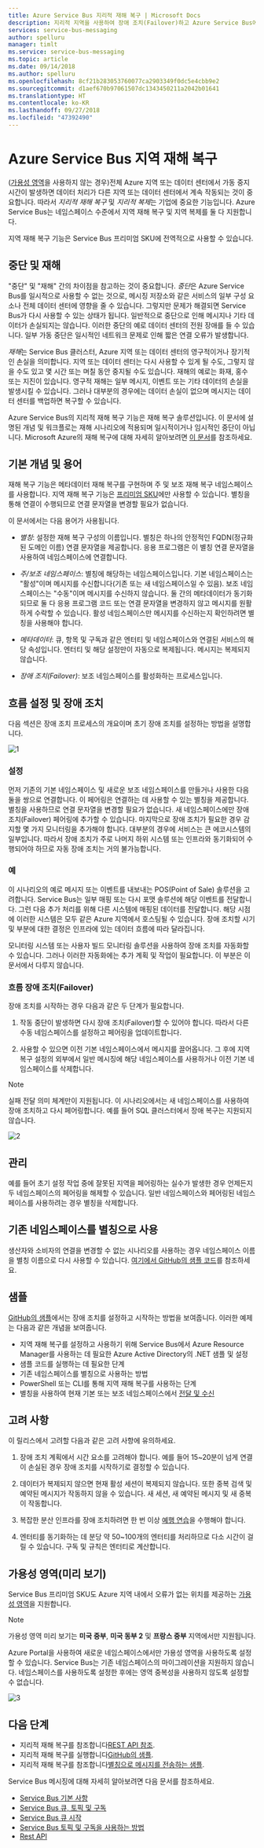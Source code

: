 ```yaml
---
title: Azure Service Bus 지리적 재해 복구 | Microsoft Docs
description: 지리적 지역을 사용하여 장애 조치(Failover)하고 Azure Service Bus에서 재해 복구를 수행하는 방법
services: service-bus-messaging
author: spelluru
manager: timlt
ms.service: service-bus-messaging
ms.topic: article
ms.date: 09/14/2018
ms.author: spelluru
ms.openlocfilehash: 8cf21b283053760077ca2903349f0dc5e4cbb9e2
ms.sourcegitcommit: d1aef670b97061507dc1343450211a2042b01641
ms.translationtype: HT
ms.contentlocale: ko-KR
ms.lasthandoff: 09/27/2018
ms.locfileid: "47392490"
---
```

# <a name="azure-service-bus-geo-disaster-recovery"></a>Azure Service Bus 지역 재해 복구

([가용성 영역](../availability-zones/az-overview.md)을 사용하지 않는 경우)전체 Azure 지역 또는 데이터 센터에서 가동 중지 시간이 발생하면 데이터 처리가 다른 지역 또는 데이터 센터에서 계속 작동되는 것이 중요합니다. 따라서 *지리적 재해 복구* 및 *지리적 복제*는 기업에 중요한 기능입니다. Azure Service Bus는 네임스페이스 수준에서 지역 재해 복구 및 지역 복제를 둘 다 지원합니다. 

지역 재해 복구 기능은 Service Bus 프리미엄 SKU에 전역적으로 사용할 수 있습니다. 

## <a name="outages-and-disasters"></a>중단 및 재해

"중단" 및 "재해" 간의 차이점을 참고하는 것이 중요합니다. *중단*은 Azure Service Bus를 일시적으로 사용할 수 없는 것으로, 메시징 저장소와 같은 서비스의 일부 구성 요소나 전체 데이터 센터에 영향을 줄 수 있습니다. 그렇지만 문제가 해결되면 Service Bus가 다시 사용할 수 있는 상태가 됩니다. 일반적으로 중단으로 인해 메시지나 기타 데이터가 손실되지는 않습니다. 이러한 중단의 예로 데이터 센터의 전원 장애를 들 수 있습니다. 일부 가동 중단은 일시적인 네트워크 문제로 인해 짧은 연결 오류가 발생합니다. 

*재해*는 Service Bus 클러스터, Azure 지역 또는 데이터 센터의 영구적이거나 장기적인 손실을 의미합니다. 지역 또는 데이터 센터는 다시 사용할 수 있게 될 수도, 그렇지 않을 수도 있고 몇 시간 또는 며칠 동안 중지될 수도 있습니다. 재해의 예로는 화재, 홍수 또는 지진이 있습니다. 영구적 재해는 일부 메시지, 이벤트 또는 기타 데이터의 손실을 발생시킬 수 있습니다. 그러나 대부분의 경우에는 데이터 손실이 없으며 메시지는 데이터 센터를 백업하면 복구할 수 있습니다.

Azure Service Bus의 지리적 재해 복구 기능은 재해 복구 솔루션입니다. 이 문서에 설명된 개념 및 워크플로는 재해 시나리오에 적용되며 일시적이거나 임시적인 중단이 아닙니다. Microsoft Azure의 재해 복구에 대해 자세히 알아보려면 [이 문서](/azure/architecture/resiliency/disaster-recovery-azure-applications)를 참조하세요.   

## <a name="basic-concepts-and-terms"></a>기본 개념 및 용어

재해 복구 기능은 메타데이터 재해 복구를 구현하며 주 및 보조 재해 복구 네임스페이스를 사용합니다. 지역 재해 복구 기능은 [프리미엄 SKU](service-bus-premium-messaging.md)에만 사용할 수 있습니다. 별칭을 통해 연결이 수행되므로 연결 문자열을 변경할 필요가 없습니다.

이 문서에서는 다음 용어가 사용됩니다.

-  *별칭*: 설정한 재해 복구 구성의 이름입니다. 별칭은 하나의 안정적인 FQDN(정규화된 도메인 이름) 연결 문자열을 제공합니다. 응용 프로그램은 이 별칭 연결 문자열을 사용하여 네임스페이스에 연결합니다. 

-  *주/보조 네임스페이스*: 별칭에 해당하는 네임스페이스입니다. 기본 네임스페이스는 "활성"이며 메시지를 수신합니다(기존 또는 새 네임스페이스일 수 있음). 보조 네임스페이스는 "수동"이며 메시지를 수신하지 않습니다. 둘 간의 메타데이터가 동기화되므로 둘 다 응용 프로그램 코드 또는 연결 문자열을 변경하지 않고 메시지를 원활하게 수락할 수 있습니다. 활성 네임스페이스만 메시지를 수신하는지 확인하려면 별칭을 사용해야 합니다. 

-  *메타데이터*: 큐, 항목 및 구독과 같은 엔터티 및 네임스페이스와 연결된 서비스의 해당 속성입니다. 엔터티 및 해당 설정만이 자동으로 복제됩니다. 메시지는 복제되지 않습니다. 

-  *장애 조치(Failover)*: 보조 네임스페이스를 활성화하는 프로세스입니다.

## <a name="setup-and-failover-flow"></a>흐름 설정 및 장애 조치

다음 섹션은 장애 조치 프로세스의 개요이며 초기 장애 조치를 설정하는 방법을 설명합니다. 

![1][]

### <a name="setup"></a>설정

먼저 기존의 기본 네임스페이스 및 새로운 보조 네임스페이스를 만들거나 사용한 다음 둘을 쌍으로 연결합니다. 이 페어링은 연결하는 데 사용할 수 있는 별칭을 제공합니다. 별칭을 사용하므로 연결 문자열을 변경할 필요가 없습니다. 새 네임스페이스에만 장애 조치(Failover) 페어링에 추가할 수 있습니다. 마지막으로 장애 조치가 필요한 경우 감지할 몇 가지 모니터링을 추가해야 합니다. 대부분의 경우에 서비스는 큰 에코시스템의 일부입니다. 따라서 장애 조치가 주로 나머지 하위 시스템 또는 인프라와 동기화되어 수행되어야 하므로 자동 장애 조치는 거의 불가능합니다.

### <a name="example"></a>예

이 시나리오의 예로 메시지 또는 이벤트를 내보내는 POS(Point of Sale) 솔루션을 고려합니다. Service Bus는 일부 매핑 또는 다시 포맷 솔루션에 해당 이벤트를 전달합니다. 그런 다음 추가 처리를 위해 다른 시스템에 매핑된 데이터를 전달합니다. 해당 시점에 이러한 시스템은 모두 같은 Azure 지역에서 호스팅될 수 있습니다. 장애 조치할 시기 및 부분에 대한 결정은 인프라에 있는 데이터 흐름에 따라 달라집니다. 

모니터링 시스템 또는 사용자 빌드 모니터링 솔루션을 사용하여 장애 조치를 자동화할 수 있습니다. 그러나 이러한 자동화에는 추가 계획 및 작업이 필요합니다. 이 부분은 이 문서에서 다루지 않습니다.

### <a name="failover-flow"></a>흐름 장애 조치(Failover)

장애 조치를 시작하는 경우 다음과 같은 두 단계가 필요합니다.

1. 작동 중단이 발생하면 다시 장애 조치(Failover)할 수 있어야 합니다. 따라서 다른 수동 네임스페이스를 설정하고 페어링을 업데이트합니다. 

2. 사용할 수 있으면 이전 기본 네임스페이스에서 메시지를 끌어옵니다. 그 후에 지역 복구 설정의 외부에서 일반 메시징에 해당 네임스페이스를 사용하거나 이전 기본 네임스페이스를 삭제합니다.

> [!NOTE]
> 실패 전달 의미 체계만이 지원됩니다. 이 시나리오에서는 새 네임스페이스를 사용하여 장애 조치하고 다시 페어링합니다. 예를 들어 SQL 클러스터에서 장애 복구는 지원되지 않습니다. 

![2][]

## <a name="management"></a>관리

예를 들어 초기 설정 작업 중에 잘못된 지역을 페어링하는 실수가 발생한 경우 언제든지 두 네임스페이스의 페어링을 해제할 수 있습니다. 일반 네임스페이스와 페어링된 네임스페이스를 사용하려는 경우 별칭을 삭제합니다.

## <a name="use-existing-namespace-as-alias"></a>기존 네임스페이스를 별칭으로 사용

생산자와 소비자의 연결을 변경할 수 없는 시나리오를 사용하는 경우 네임스페이스 이름을 별칭 이름으로 다시 사용할 수 있습니다. [여기에서 GitHub의 샘플 코드](https://github.com/Azure/azure-service-bus/tree/master/samples/DotNet/Microsoft.ServiceBus.Messaging/GeoDR/SBGeoDR2/SBGeoDR_existing_namespace_name)를 참조하세요.

## <a name="samples"></a>샘플

[GitHub의 샘플](https://github.com/Azure/azure-service-bus/tree/master/samples/DotNet/Microsoft.ServiceBus.Messaging/GeoDR/SBGeoDR2/)에서는 장애 조치를 설정하고 시작하는 방법을 보여줍니다. 이러한 예제는 다음과 같은 개념을 보여줍니다.

- 지역 재해 복구를 설정하고 사용하기 위해 Service Bus에서 Azure Resource Manager를 사용하는 데 필요한 Azure Active Directory의 .NET 샘플 및 설정
- 샘플 코드를 실행하는 데 필요한 단계
- 기존 네임스페이스를 별칭으로 사용하는 방법
- PowerShell 또는 CLI를 통해 지역 재해 복구를 사용하는 단계
- 별칭을 사용하여 현재 기본 또는 보조 네임스페이스에서 [전달 및 수신](https://github.com/Azure/azure-service-bus/tree/master/samples/DotNet/Microsoft.ServiceBus.Messaging/GeoDR/TestGeoDR/ConsoleApp1)

## <a name="considerations"></a>고려 사항

이 릴리스에서 고려할 다음과 같은 고려 사항에 유의하세요.

1. 장애 조치 계획에서 시간 요소를 고려해야 합니다. 예를 들어 15~20분이 넘게 연결이 손실된 경우 장애 조치를 시작하기로 결정할 수 있습니다. 
 
2. 데이터가 복제되지 않으면 현재 활성 세션이 복제되지 않습니다. 또한 중복 검색 및 예약된 메시지가 작동하지 않을 수 있습니다. 새 세션, 새 예약된 메시지 및 새 중복이 작동합니다. 

3. 복잡한 분산 인프라를 장애 조치하려면 한 번 이상 [예행 연습](/azure/architecture/resiliency/disaster-recovery-azure-applications#disaster-simulation)을 수행해야 합니다. 

4. 엔터티를 동기화하는 데 분당 약 50~100개의 엔터티를 처리하므로 다소 시간이 걸릴 수 있습니다. 구독 및 규칙은 엔터티로 계산합니다. 

## <a name="availability-zones-preview"></a>가용성 영역(미리 보기)

Service Bus 프리미엄 SKU도 Azure 지역 내에서 오류가 없는 위치를 제공하는 [가용성 영역](../availability-zones/az-overview.md)을 지원합니다. 

> [!NOTE]
> 가용성 영역 미리 보기는 **미국 중부**, **미국 동부 2** 및 **프랑스 중부** 지역에서만 지원됩니다.

Azure Portal을 사용하여 새로운 네임스페이스에서만 가용성 영역을 사용하도록 설정할 수 있습니다. Service Bus는 기존 네임스페이스의 마이그레이션을 지원하지 않습니다. 네임스페이스를 사용하도록 설정한 후에는 영역 중복성을 사용하지 않도록 설정할 수 없습니다.

![3][]

## <a name="next-steps"></a>다음 단계

- 지리적 재해 복구를 참조합니다[REST API 참조](/rest/api/servicebus/disasterrecoveryconfigs).
- 지리적 재해 복구를 실행합니다[GitHub의 샘플](https://github.com/Azure/azure-service-bus/tree/master/samples/DotNet/Microsoft.ServiceBus.Messaging/GeoDR/SBGeoDR2/SBGeoDR2).
- 지리적 재해 복구를 참조합니다[별칭으로 메시지를 전송하는 샘플](https://github.com/Azure/azure-service-bus/tree/master/samples/DotNet/Microsoft.ServiceBus.Messaging/GeoDR/TestGeoDR/ConsoleApp1).

Service Bus 메시징에 대해 자세히 알아보려면 다음 문서를 참조하세요.

* [Service Bus 기본 사항](service-bus-fundamentals-hybrid-solutions.md)
* [Service Bus 큐, 토픽 및 구독](service-bus-queues-topics-subscriptions.md)
* [Service Bus 큐 시작](service-bus-dotnet-get-started-with-queues.md)
* [Service Bus 토픽 및 구독을 사용하는 방법](service-bus-dotnet-how-to-use-topics-subscriptions.md)
* [Rest API](/rest/api/servicebus/) 

[1]: ./media/service-bus-geo-dr/geo1.png
[2]: ./media/service-bus-geo-dr/geo2.png
[3]: ./media/service-bus-geo-dr/az.png